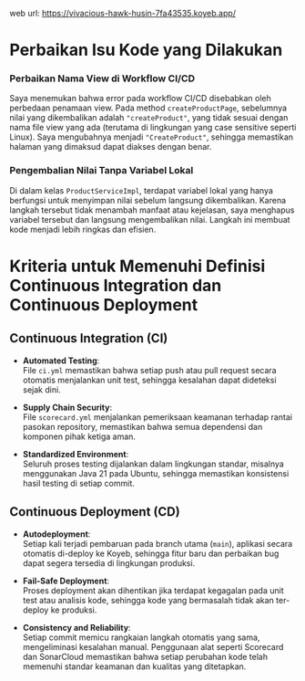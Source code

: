 
web url: https://vivacious-hawk-husin-7fa43535.koyeb.app/

# Perbaikan Isu Kode yang Dilakukan

### Perbaikan Nama View di Workflow CI/CD
Saya menemukan bahwa error pada workflow CI/CD disebabkan oleh perbedaan penamaan view. Pada method `createProductPage`, sebelumnya nilai yang dikembalikan adalah `"createProduct"`, yang tidak sesuai dengan nama file view yang ada (terutama di lingkungan yang case sensitive seperti Linux). Saya mengubahnya menjadi `"CreateProduct"`, sehingga memastikan halaman yang dimaksud dapat diakses dengan benar.

### Pengembalian Nilai Tanpa Variabel Lokal
Di dalam kelas `ProductServiceImpl`, terdapat variabel lokal yang hanya berfungsi untuk menyimpan nilai sebelum langsung dikembalikan. Karena langkah tersebut tidak menambah manfaat atau kejelasan, saya menghapus variabel tersebut dan langsung mengembalikan nilai. Langkah ini membuat kode menjadi lebih ringkas dan efisien.

# Kriteria untuk Memenuhi Definisi Continuous Integration dan Continuous Deployment

## Continuous Integration (CI)
- **Automated Testing**:  
  File `ci.yml` memastikan bahwa setiap push atau pull request secara otomatis menjalankan unit test, sehingga kesalahan dapat dideteksi sejak dini.

- **Supply Chain Security**:  
  File `scorecard.yml` menjalankan pemeriksaan keamanan terhadap rantai pasokan repository, memastikan bahwa semua dependensi dan komponen pihak ketiga aman.

- **Standardized Environment**:  
  Seluruh proses testing dijalankan dalam lingkungan standar, misalnya menggunakan Java 21 pada Ubuntu, sehingga memastikan konsistensi hasil testing di setiap commit.

## Continuous Deployment (CD)
- **Autodeployment**:  
  Setiap kali terjadi pembaruan pada branch utama (`main`), aplikasi secara otomatis di-deploy ke Koyeb, sehingga fitur baru dan perbaikan bug dapat segera tersedia di lingkungan produksi.

- **Fail-Safe Deployment**:  
  Proses deployment akan dihentikan jika terdapat kegagalan pada unit test atau analisis kode, sehingga kode yang bermasalah tidak akan ter-deploy ke produksi.

- **Consistency and Reliability**:  
  Setiap commit memicu rangkaian langkah otomatis yang sama, mengeliminasi kesalahan manual. Penggunaan alat seperti Scorecard dan SonarCloud memastikan bahwa setiap perubahan kode telah memenuhi standar keamanan dan kualitas yang ditetapkan.
